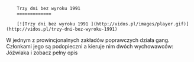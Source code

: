 
        Trzy dni bez wyroku 1991 
        =============
        
        [![Trzy dni bez wyroku 1991 ](http://vidos.pl/images/player.gif)](http://vidos.pl/trzy-dni-bez-wyroku-1991)
        
        
 W jednym z prowincjonalnych zakładów poprawczych działa gang. Członkami jego są podopieczni a kieruje nim dwóch wychowawców: Jóźwiaka i zobacz pełny opis
    